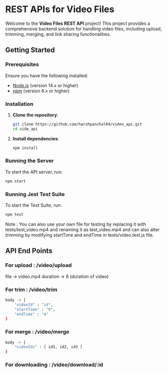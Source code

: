 # REST APIs for Video Files

Welcome to the **Video Files REST API** project! This project provides a comprehensive backend solution for handling video files, including upload, trimming, merging, and link sharing functionalities.

## Getting Started

### Prerequisites

Ensure you have the following installed:

- [Node.js](https://nodejs.org/) (version 14.x or higher)
- [npm](https://www.npmjs.com/) (version 6.x or higher)

### Installation

1. **Clone the repository**:

    ```sh
    git clone https://github.com/harshpanchal04/video_api.git
    cd vide_api
    ```

2. **Install dependencies**:

    ```sh
    npm install
    ```

### Running the Server

To start the API server, run:

```sh
npm start
```

### Running Jest Test Suite

To start the Test Suite, run:

```sh
npm test
```

Note : You can also use your own file for testing by replacing it with tests/test_video.mp4 and renaming it as test_video.mp4 and can also alter trimming by modifying startTime and endTime in tests/video.test.js file. 


## API End Points

### For upload : /video/upload
file -> video.mp4
duration -> 8 (duration of video)

### For trim : /video/trim
```sh
body -> {
    "videoId" : "id",
    "startTime" : "0",
    "endTime" : "4"
}
```

### For merge : /video/merge
```sh
body -> {
    "videoIds" : [ id1, id2, id3 ]
}
```

### For downloading : /video/download/:id

